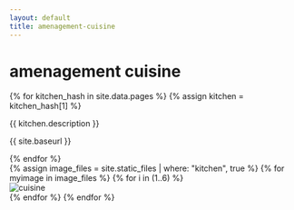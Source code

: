 ```yaml
---
layout: default
title: amenagement-cuisine
---
```


<h1 class="text-center my-5">amenagement cuisine</h1>

<div class="text-justify mb-5 mx-5">
  {% for kitchen_hash in site.data.pages %}
  {% assign kitchen = kitchen_hash[1] %}
  <p>{{ kitchen.description }}</p>
  <p>{{ site.baseurl }}</p>
  {% endfor %}
</div>

<div class="row mx-5 mb-5">
  {% assign image_files = site.static_files | where: "kitchen", true %}
  {% for myimage in image_files %}
    {% for i in (1..6) %}
      <div class="col-12 col-md-6 col-lg-4 mb-3">
        <img src="{{ site.url }}/{{ myimage.path }}" class="img-fluid" alt="cuisine"/>
      </div>
    {% endfor %}
  {% endfor %}
</div>
